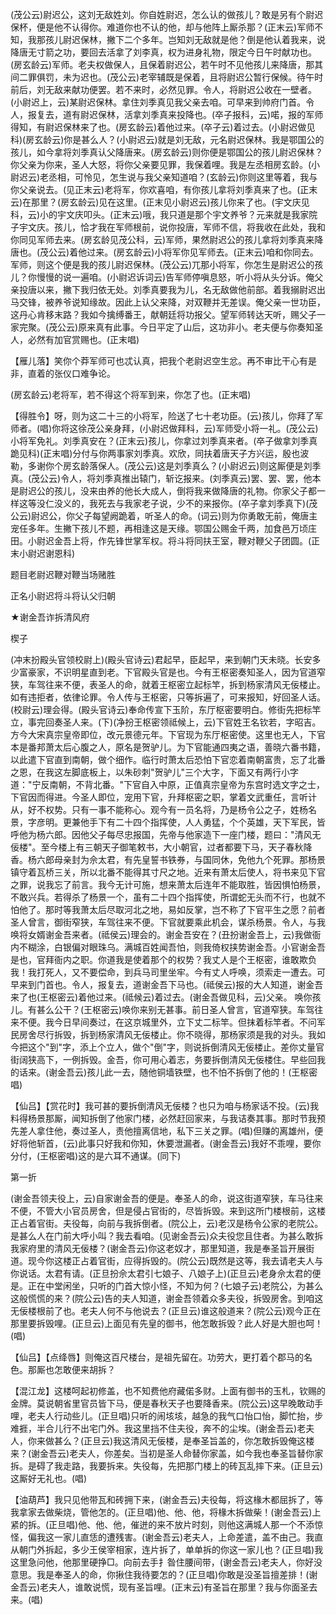 <!-- { "loadSidebar": true } -->
(茂公云)尉迟公，这刘无敌姓刘。你自姓尉迟，怎么认的做孩儿？敢是另有个尉迟保杯，便是他不认得你。难道你也不认的他，却与他阵上厮杀那？(正末云)军师不知，我那孩儿尉迟保林，撇下二个多年。岂知刘无敌就是他？倒是他认着我来，说降唐无寸箭之功，要回去活拿了刘李真，权为进身礼物，限定今日午时献功也。(房玄龄云)军师。老夫权做保人，且保着尉迟公，若午时不见他孩儿来降唐，那其间二罪俱罚，未为迟也。(茂公云)老宰辅既是保着，且将尉迟公暂行保候。待午时前后，刘无敌来献功便罢。若不来时，必然见罪。令人，将尉迟公收在一壁者。(小尉迟上，云)某尉迟保林。拿住刘季真见我父亲去咱。可早来到帅府门首。令人，报复去，道有尉迟保林，活拿刘季真来投降也。(卒子报科，云)喏，报的军师得知，有尉迟保林来了也。(房玄龄云)着他过来。(卒子云)着过去。(小尉迟做见科)(房玄龄云)你是甚么人？(小尉迟云)就是刘无敌，元名尉迟保林。我是鄂国公的孩儿，如今拿将刘季真认父降唐来。(房玄龄云)则你便是鄂国公的孩儿尉迟保林？你父亲为你来，圣人大怒，将你父亲要见罪，我保着哩。我是左丞相房玄龄。(小尉迟云)老丞相，可怜见，怎生说与我父亲知道咱？(玄龄云)你则这里等着，我与你父亲说去。(见正末云)老将军，你欢喜咱，有你孩儿拿将刘季真来了也。(正末云)在那里？(房玄龄云)见在这里。(正末见小尉迟云)孩儿你来了也。(宇文庆见科，云)小的宇文庆叩头。(正末云)哦，我只道是那个宇文养爷？元来就是我家院子宇文庆。孩儿，恰才我在军师根前，说你投唐，军师不信，将我收在此处，我和你同见军师去来。(房玄龄见茂公科，云)军师，果然尉迟公的孩儿拿将刘季真来降唐也。(茂公云)着他过来。(房玄龄云)小将军你见军师去。(正末云)咱和你同去。军师，则这个便是我的孩儿尉迟保林。(茂公云)兀那小将军，你怎生是尉迟公的孩儿？你慢慢的说一遍咱。(小尉迟诉词云)告军师停嗔息怒，听小将从头分诉。俺父亲投唐以来，撇下我归依无处。刘季真要我为儿，名无敌做他前部。着我搦尉迟出马交锋，被养爷说知缘故。因此上认父来降，对双鞭并无差误。俺父亲一世功臣，这丹心肯移末路？我如今擒缚番王，献朝廷将功报父。望军师转达天听，赐父子一家完聚。(茂公云)原来真有此事。今日平定了山后，这功非小。老夫便与你奏知圣人，必然有加官赏赐也。(正末唱)

【雁儿落】笑你个莽军师可也忒认真，把我个老尉迟空生忿。再不审比干心有是非，直着的张仪口难争论。

(房玄龄云)老将军，若不得这个将军到来，你怎了也。(正末唱)

【得胜令】呀，则为这二十三的小将军，险送了七十老功臣。(云)孩儿，你拜了军师者。(唱)你将这徐茂公亲身拜，(小尉迟做拜科，云)军师受小将一礼。(茂公云)小将军免礼。刘季真安在？(正末云)孩儿，你拿过刘季真来者。(卒子做拿刘季真跪见科)(正末唱)分付与你两事家刘季真。欢欣，同扶着唐天子方兴运，殷也波勒，多谢你个房玄龄落保人。(茂公云)这是刘季真么？(小尉迟云)则这厮便是刘季真。(茂公云)令人，将刘季真推出辕门，斩讫报来。(刘季真云)罢、罢、罢，他本是尉迟公的孩儿，没来由养的他长大成人，倒将我来做降唐的礼物。你家父子都一样这等没仁没义的，我死去与我家老子说，少不的来报你。(卒子拿刘季真下)(茂公云)尉迟公，你父子每望阙跪着，听圣人的命。(词云)则为你勇敢无前，俺唐主宠任多年。生撇下孩儿不题，再相逢这是天缘。鄂国公赐金千两，加食邑万顷庄田。小尉迟金吾上将，作先锋世掌军权。将斗将同扶王室，鞭对鞭父子团圆。(正末小尉迟谢恩科)

题目老尉迟鞭对鞭当场赌胜

正名小尉迟将斗将认父归朝
　

★谢金吾诈拆清风府

楔子

(冲末扮殿头官领校尉上)(殿头官诗云)君起早，臣起早，来到朝门天未晓。长安多少富豪家，不识明星直到老。下官殿头官是也。今有王枢密奏知圣人，因为官道窄狭，车驾往来不便，表圣人的命，就着王枢密立起标竿，拆到杨家清风无佞楼止。如有违拒者，依律论罪。令人传与王枢密，只等拆遍了，可来报知，好回圣人话。(校尉云)理会得。(殿头官诗云)奉命传宣下玉阶，东厅枢密要明白。修街先把标竿立，事完回奏圣人来。(下)(净扮王枢密领祗候上，云)下官姓王名钦若，字昭吉。方今大宋真宗皇帝即位，改元景德元年。下官现为东厅枢密使。这里也无人，下官本是番邦萧太后心腹之人，原名是贺驴儿。为下官能通四夷之语，善晓六番书籍，以此遣下官直到南朝，做个细作。临行时萧太后恐怕下官恋着南朝富贵，忘了北番之恩，在我这左脚底板上，以朱砂刺"贺驴儿"三个大字，下面又有两行小字道："宁反南朝，不背北番。"下官自入中原，正值真宗皇帝为东宫时选文字之士，下官因而得进。今圣人即位，宠用下官，升拜枢密之职，掌着文武重任，言听计从，好不权势。只有一事不能称心。观今有一员名将，乃是杨令公之子，姓杨名景，字彦明。更兼他手下有二十四个指挥使，人人勇猛，个个英雄，天下军民，皆呼他为杨六郎。因他父子每尽忠报国，先帝与他家造下一座门楼，题曰："清风无佞楼"。至今楼上有三朝天子御笔敕书，大小朝官，过者都要下马，天子春秋降香。杨六郎母亲封为佘太君，有先皇誓书铁券，与国同休，免他九个死罪。那杨景镇守着瓦桥三关，所以北番不能得其寸尺之地。近来有萧太后使人，将书来见下官之罪，说我忘了前言。我今无计可施，想来萧太后连年不能取胜，皆因惧怕杨景，不敢兴兵。若得杀了杨景一个，虽有二十四个指挥使，所谓蛇无头而不行，也就不怕他了。那时等我萧太后尽取河北之地，易如反掌，岂不称了下官平生之愿？前者圣人曾言，御街窄狭，车驾往来不便。下官就要乘此机会，谋杀杨景。令人，与我唤将女婿谢金吾来者。(祗侯云)理会的。谢金吾安在？(丑扮谢金吾上，云)我做衙内不糊涂，白银偏对眼珠乌。满城百姓闻吾怕，则我倚权挟势谢金吾。小官谢金吾是也，官拜衙内之职。你道我是使着那个的权势？我丈人是个王枢密，谁敢欺负我！我打死人，又不要偿命，到兵马司里坐牢。今有丈人呼唤，须索走一遭去。可早来到门首也。令人，报复去，道谢金吾下马也。(祗侯云)报的大人知道，谢金吾来了也(王枢密云)着他过来。(祗候云)着过去。(谢金吾做见科，云)父亲。
唤你孩儿。有甚么公干？(王枢密云)唤你来别无甚事。前日圣人曾言，官道窄狭。车驾往来不便。我今日早间奏过，在这京城里外，立下丈二标竿。但抹着标竿者。不问军民房舍尽行拆毁，拆到杨家清风无佞楼止。你不晓得，那杨家须是我的对头。我如今把这个"到"字，添上个立人，做个"倒"字，则说拆倒清风无佞楼止。差你丈量官街阔狭高下，一例拆毁。金吾，你可用心着志，务要拆倒清风无佞楼住。早些回我的话来。(谢金吾云)孩儿此一去，随他铜墙铁壁，也不怕不拆倒了他的！(王枢密唱)

【仙吕】【赏花时】我可甚的要拆倒清风无佞楼？也只为咱与杨家话不投。(云)我料得杨景那厮，闻知拆倒了他家门楼，必然赶回家来，与我诘奏其事。那时节我预先差人拿住他，奏过圣人，责他擅离信地，私下三关之罪。(唱)但赚的离雄州，便好将他斩首，(云)此事只好我和你知，休要泄漏者。(谢金吾云)我好不乖哩，要你分付，(王枢密唱)这的是六耳不通谋。(同下)

第一折

(谢金吾领夫役上，云)自家谢金吾的便是。奉圣人的命，说这街道窄狭，车马往来不便，不管大小官员房舍，但是侵占官街的，尽皆拆毁。来到这所门楼根前，这楼正占着官街。夫役每，向前与我拆倒者。(院公上，云)老汉是杨令公家的老院公。是甚么人在门前大呼小叫？我去看咱。(见谢金吾云)众夫役您且住者。为甚么敢拆我家府里的清风无佞楼？(谢金吾云)你这老奴才，那里知道，我是奉圣旨开展街道。现今你这楼正占着官街，应得拆毁的。(院公云)既然是这等，我去请老夫人与你说话。太君有请。(正旦扮佘太君引七娘子、八娘子上)(正旦云)老身佘太君的便是。正在中堂闲坐，只听的门首大惊小怪，不知为何？(七娘子云)老院公，为甚么这般慌慌的来？(院公云)告的夫人知道，谢金吾领着众多夫役，拆毁房舍。到咱这无佞楼根前了也。老夫人何不与他说去？(正旦云)谁这般道来？(院公云)观今正在那里要拆毁哩。(正旦云)上面见有先皇的御书，他怎敢拆毁？此人好是大胆也呵！(唱)

【仙吕】【点绛唇】则俺这百尺楼台，是祖先留在。功劳大，更打着个郡马的名色。那厮也怎敢便来胡拆？

【混江龙】这楼呵起初修盖，也不知费他府藏偌多财。上面有御书的玉札，钦赐的金牌。莫说朝省里官员皆下马，便是春秋天子也要降香来。(院公云)这早晚敢动手哩，老夫人行动些儿。(正旦唱)只听的闹垓垓，越急的我气口怡口怡，脚忙抬，步难捱，半合儿行不出宅门外。我这里挡不住夫役，奔不的尘埃。(谢金吾云)老夫人，你来做甚么？(正旦云)我这清风无佞楼，是奉圣旨盖的，你怎敢拆毁俺这楼来？(谢金吾云)老夫人，你差矣。当初是圣人命替你家盖，如今我也奉圣旨替你家拆。是碍了我走路，我要拆来。失役每，先把那门楼上的砖瓦乱摔下来。(正旦云)这厮好无礼也。(唱)

【油葫芦】我只见他带瓦和砖拥下来，(谢金吾云)夫役每，将这椽木都屈拆了，等我拿家去做柴烧，管他怎的。(正旦唱)他、他、他，将椽木拆做柴！(谢金吾云)上紧的拆。(正旦唱)他、他、他，催迸的来不放片时刻，则他这满城人那一个不添惊怪，偏我这一家儿直恁的遭残害。(谢金吾云)老夫人，上命差遣，盖不由己。我直从朝门外拆起，多少王侯宰相家，连片拆了，单单拆的你这一家儿也？(正旦唱)我这里急问他，他那里硬挣□。向前去手扌昝住腰间带，(谢金吾云)老夫人，你好没意思。我是奉圣人的命，你揪住我待要怎的？(正旦唱)你敢是没圣旨擅差排！(谢金吾云)老夫人，谁敢说慌，现有圣旨哩。(正末云)有圣旨在那里？我与你面圣去来。(唱)

